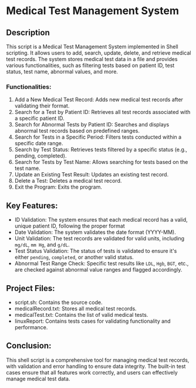 # Medical Test Management System

## Description
This script is a Medical Test Management System implemented in Shell scripting. It allows users to add, search, update, delete, and retrieve medical test records. The system stores medical test data in a file and provides various functionalities, such as filtering tests based on patient ID, test status, test name, abnormal values, and more.

### Functionalities:
1. Add a New Medical Test Record: Adds new medical test records after validating their format.
2. Search for a Test by Patient ID: Retrieves all test records associated with a specific patient ID.
3. Search for Abnormal Tests by Patient ID: Searches and displays abnormal test records based on predefined ranges.
4. Search for Tests in a Specific Period: Filters tests conducted within a specific date range.
5. Search by Test Status: Retrieves tests filtered by a specific status (e.g., pending, completed).
6. Search for Tests by Test Name: Allows searching for tests based on the test name.
7. Update an Existing Test Result: Updates an existing test record.
8. Delete a Test: Deletes a medical test record.
9. Exit the Program: Exits the program.


## Key Features:
- ID Validation: The system ensures that each medical record has a valid, unique patient ID, following the proper format
- Date Validation: The system validates the date format (YYYY-MM).
- Unit Validation: The test records are validated for valid units, including `mg/dL`, `mm Hg`, and `g/dL`.
- Test Status Validation: The status of tests is validated to ensure it's either `pending`, `completed`, or another valid status.
- Abnormal Test Range Check: Specific test results like `LDL`, `Hgb`, `BGT`, etc., are checked against abnormal value ranges and flagged accordingly.
  

## Project Files:
- script.sh: Contains the source code.
- medicalRecord.txt: Stores all medical test records.
- medicalTest.txt: Contains the list of valid medical tests.
- linuxReport: Contains tests cases for validating functionality and performance.


## Conclusion:
This shell script is a comprehensive tool for managing medical test records, with validation and error handling to ensure data integrity. The built-in test cases ensure that all features work correctly, and users can effectively manage medical test data.
